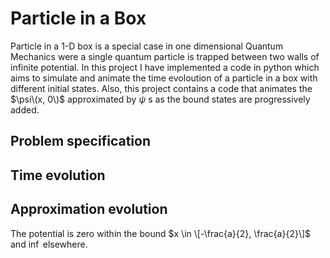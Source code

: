 # Particle in a Box
Particle in a 1-D box is a special case in one dimensional Quantum Mechanics were a single quantum particle is trapped between two walls of infinite potential. In this project I have implemented a code in python which aims to simulate and animate the time evoloution of a particle in a box with different initial states.
Also, this project contains a code that animates the $\psi\(x, 0\)$ approximated by $\psi$ s as the bound states are progressively added.

## Problem specification

## Time evolution

## Approximation evolution

The potential is zero within the bound $x \in \[-\frac{a}{2}, \frac{a}{2}\]$ and $\inf$ elsewhere.
